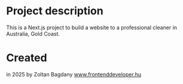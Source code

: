 # Project description

This is a Next.js project to build a website to a professional cleaner in Australia, Gold Coast.

# Created

in 2025 by Zoltan Bagdany [www.frontenddeveloper.hu ](https://www.frontenddeveloper.hu/)
